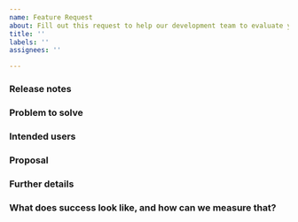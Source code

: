 ```yaml
---
name: Feature Request
about: Fill out this request to help our development team to evaluate your feature proposal
title: ''
labels: ''
assignees: ''

---
```


<!-- The three sections: "Problem to solve", "Intended users" and "Proposal", are strongly recommended in your first draft, while the rest of the sections can be filled out during the problem validation or breakdown phase. However, keep in mind that providing complete and relevant information early helps our development team validate the problem and start working on a solution. -->

### Release notes

<!-- What is the problem and solution you're proposing? This content sets the overall vision for the feature. -->

### Problem to solve

<!-- What problem do we solve? Try to define the who/what/why of the opportunity as a user story. For example, "As a (who), I want (what), so I can (why/value)." -->

### Intended users

<!-- Who will use this feature? -->

### Proposal

<!-- How are we going to solve the problem? -->

### Further details

<!-- Include use cases, benefits, goals, or any other details that will help us understand the problem better. -->

### What does success look like, and how can we measure that?

<!-- Define both the success metrics and acceptance criteria. Note that success metrics indicate the desired business outcomes, while acceptance criteria indicate when the solution is working correctly. If there is no way to measure success, link to an issue that will implement a way to measure this.-->
